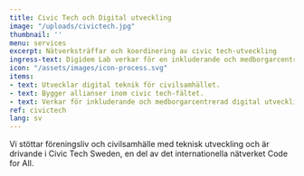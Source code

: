```yaml
---
title: Civic Tech och Digital utveckling
image: "/uploads/civictech.jpg"
thumbnail: ''
menu: services
excerpt: Nätverksträffar och koordinering av civic tech-utveckling
ingress-text: Digidem Lab verkar för en inkluderande och medborgarcentrerad digital utveckling.
icon: "/assets/images/icon-process.svg"
items:
- text: Utvecklar digital teknik för civilsamhället.
- text: Bygger allianser inom civic tech-fältet.
- text: Verkar för inkluderande och medborgarcentrerad digital utveckling.
ref: civictech
lang: sv
---
```

Vi stöttar föreningsliv och civilsamhälle med teknisk utveckling och är drivande i Civic Tech Sweden, en del av det internationella nätverket Code for All.
